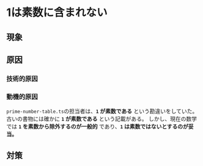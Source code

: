 # 1は素数に含まれない

## 現象

## 原因

### 技術的原因

### 動機的原因

`prime-number-table.ts`の担当者は、**`1` が素数である** という勘違いをしていた。
古いの書物には確かに **`1` が素数である** という記載がある。
しかし、現在の数学では **`1` を素数から除外するのが一般的** であり、**`1` は素数ではないとするのが妥当。**


## 対策

